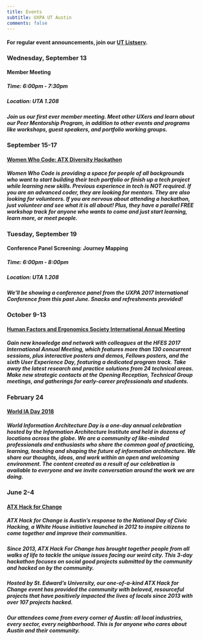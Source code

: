 ```yaml
---
title: Events
subtitle: UXPA UT Austin
comments: false
---
```


#### For regular event announcements, join our [UT Listserv](https://utlists.utexas.edu/sympa/suboptions/uxpa). 

### Wednesday, September 13
#### Member Meeting
##### Time: 6:00pm - 7:30pm
##### Location: UTA 1.208
##### Join us our first ever member meeting. Meet other UXers and learn about our Peer Mentorship Program, in addition to other events and programs like workshops, guest speakers, and portfolio working groups.

### September 15-17
#### [Women Who Code: ATX Diversity Hackathon](https://www.eventbrite.com/e/3rd-austin-diversity-hackathon-sponsored-by-google-fiber-bazaarvoice-at-capital-factory-tickets-36978567892)
##### Women Who Code is  providing a space for people of all backgrounds who want to start building their tech portfolio or finish up a tech project while learning new skills. Previous experience in tech is **NOT** required. If you are an advanced coder, they are looking for mentors. They are also looking for volunteers. If you are nervous about attending a hackathon, just volunteer and see what it is all about! Plus, they have a parallel FREE workshop track for anyone who wants to come and just start learning, learn more, or meet people.

### Tuesday, September 19
#### Conference Panel Screening: Journey Mapping
##### Time: 6:00pm - 8:00pm
##### Location: UTA 1.208
##### We'll be showing a conference panel from the UXPA 2017 International Conference from this past June. Snacks and refreshments provided!

### October 9-13
#### [Human Factors and Ergonomics Society International Annual Meeting](https://www.hfes.org/web/HFESMeetings/2017annualmeeting.html)
##### Gain new knowledge and network with colleagues at the HFES 2017 International Annual Meeting, which features more than 130 concurrent sessions, plus interactive posters and demos, Fellows posters, and the sixth User Experience Day, featuring a dedicated program track. Take away the latest research and practice solutions from 24 technical areas. Make new strategic contacts at the Opening Reception, Technical Group meetings, and gatherings for early-career professionals and students.

### February 24
#### [World IA Day 2018](http://2018.worldiaday.org/)
##### World Information Architecture Day is a one-day annual celebration hosted by the Information Architecture Institute and held in dozens of locations across the globe. We are a community of like-minded professionals and enthusiasts who share the common goal of practicing, learning, teaching and shaping the future of information architecture. We share our thoughts, ideas, and work within an open and welcoming environment. The content created as a result of our celebration is available to everyone and we invite conversation around the work we are doing.

### June 2-4
#### [ATX Hack for Change](http://atxhackforchange.org/)
##### ATX Hack for Change is Austin’s response to the National Day of Civic Hacking, a White House initiative launched in 2012 to inspire citizens to come together and improve their communities. 
##### Since 2013, ATX Hack For Change has brought together people from all walks of life to tackle the unique issues facing our weird city. This 3-day hackathon focuses on social good projects submitted by the community and hacked on by the community.
##### Hosted by St. Edward’s University, our one-of-a-kind ATX Hack for Change event has provided the community with beloved, resourceful projects that have positively impacted the lives of locals since 2013 with over 107 projects hacked. 
##### Our attendees come from every corner of Austin: all local industries, every sector, every neighborhood. This is for anyone who cares about Austin and their community.

